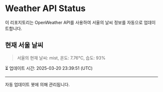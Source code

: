 
# Weather API Status

이 리포지토리는 OpenWeather API를 사용하여 서울의 날씨 정보를 자동으로 업데이트합니다.

## 현재 서울 날씨
> 서울의 현재 날씨: mist, 온도: 7.76°C, 습도: 93%

⏳ 업데이트 시간: 2025-03-20 23:39:51 (UTC)

---
자동 업데이트 봇에 의해 관리됩니다.
